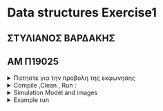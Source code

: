 # Data structures Exercise1

## ΣΤΥΛΙΑΝΟΣ ΒΑΡΔΑΚΗΣ

## ΑΜ Π19025

<details>
<summary> Πατηστε για την προβολη της εκφωνησης</summary>
Δομές Δεδομένων
1η Εργασία
2019-2020
Για την αντιμετώπιση της πανδημίας του κορωνοϊου, το Υπουργείο Υγείας του Ισραήλ ανέπτυξε την
εφαρμογή Hamagen για κινητά τηλέφωνα (https://medium.com/proferosec-osm/hamagen-applicationfighiting-the-corona-virus-4ecf55eb4f7c,https://www.reuters.com/article/us-health-coronavirus-israelapps/1-5-million-israelis-using-voluntary-coronavirus-monitoring-app-idUSKBN21J5L5). Η χρήση είναι
προαιρετική και η κύρια λειτουργία της εφαρμογής είναι να ειδοποιεί τους χρήστες για πιθανή μόλυνση
από τον κορωνοϊό. Συγκεκριμένα, ο χρήστης δίνει τη συγκατάθεσή του να καταγράφεται τακτικά η
τρέχουσα θέση του (μαζί με την ώρα καταγραφής) και στη συνέχεια με βάση τις ήδη αποθηκευμένες
τροχιές των επιβεβαιωμένων κρουσμάτων, ειδοποιούνται εκείνοι οι χρήστες οι οποίοι βρέθηκαν λίγη
ώρα μετά, κοντά στα σημεία που πέρασε ένας ασθενής από κορωνοϊό.
Στόχος αυτής της εργασίας, είναι να υλοποιήσετε κάποιες από τις βασικές λειτουργίες αυτής της
εφαρμογής καθώς και κάποιες επιπλέον. Θεωρείστε ότι από την έναρξη της λειτουργίας της εφαρμογής,
καταγράφονται ανά 30 δευτερόλεπτα οι γεωγραφικές συντεταγμένες (x,y) του χρήστη καθώς και η ώρα
της καταγραφής. Το σύνολο αυτής της πληροφορίας φυλάσσεται σε μία αλυσίδα η οποία συνεχώς
επεκτείνεται. Κάθε κόμβος της αλυσίδας θα περιέχει μία θέση του χρήστη και την αντίστοιχη ώρα και
επομένως ουσιαστικά κάθε αλυσίδα αντιστοιχεί στην τροχιά ενός χρήστη. Προκειμένου να είναι εύκολη
η διάσχιση της λίστας, πέραν του «κλασσικού» δείκτη στην αρχή της αλυσίδας θα υπάρχουν και επιπλέον
δείκτες οι οποίοι θα δείχνουν στους πρώτους κόμβους αμέσως μετά την αλλαγή της ημέρας.
Θα υλοποιηθούν οι ακόλουθες λειτουργίες:

1. POSSIBLE_COVID_19_INFECTION(User Trajectory, Day, List of COVID-19 patients). Η συνάρτηση αυτή
   θα παίρνει ως είσοδο την τροχιά ενός χρήστη για μία συγκεκριμένη ημέρα, θα την συγκρίνει με τις τροχιές
   των ασθενών και θα επιστρέφει TRUE αν ο χρήστης βρέθηκε εντός ακτίνας R από τον ασθενή για
   διάστημα τουλάχιστον Τ1 λεπτών της ώρας και το πολύ Τ2 λεπτά αργότερα από τη στιγμή που πέρασε ο
   ασθενής. Π.χ. αν Day= 4/8/2020, R=2m, Τ1=15 λεπτά και Τ2= 460 λεπτά (4 ώρες), αν την 4/8/2020 ο
   χρήστης πέρασε σε ένα μέτρο απόσταση 2 ώρες μετά από τον σημείο που βρέθηκε ένας ασθενής για
   κορωνοϊό και έμεινε στην περιοχή για 30 λεπτά τότε πρέπει να ειδοποιείται (TRUE). Επισημαίνεται ότι
   αν το γεγονός της προσέγγισης έγινε κοντά στο τέλος της ημέρας ο έλεγχος συνεχίζεται και στην αρχή
   της επομένης.
2. FIND_CROWDED_PLACES(Day, Time Interval, Square Region of Interest, Minimum Stay Duration) H
   συνάρτηση αυτή επιστρέφει το πλήθος των χρηστών που βρέθηκαν εντός μίας τετραγωνικής περιοχής
   μία συγκεκριμένη ημέρα, εντός ενός χρονικού διαστήματος και παρέμειναν στην περιοχή τουλάχιστονγια κάποια ώρα. Με αυτό τον τρόπο, οι αρχές μπορούν να εντοπίζουν προβληματικές περιοχές ώστε να
   λάβουν τα κατάλληλα μέτρα.
3. REPAIR (Day, User Trajectory). Ένα συχνό πρόβλημα με την τεχνολογία GPS είναι ότι όταν η κινητή
   συσκευή είναι σε κλειστό χώρο ή σε περιοχή με ψηλά κτήρια, υπάρχει πιθανότητα κάποια γεωγραφικά
   στίγματα να μην μεταδοθούν. Η συνάρτηση REPAIR θα συμπληρώνει αυτά τα κενά που μπορούν να
   συμβούν στην καταγραφή της τροχιάς ενός χρήστη. Πιο αναλυτικά, στο τέλος μίας συγκεκριμένης
   ημέρας, θα ελέγχεται αν υπάρχουν δύο γειτονικά γεωγραφικά στίγματα που καταγράφηκαν εντός της
   ημέρας των οποίων η χρονική απόσταση είναι μεγαλύτερη από 30 δευτερόλεπτα και στην περίπτωση
   αυτή θα προστίθενται εμβόλιμα στην αλυσίδα κόμβοι που θα αντιστοιχούν στα χαμένα στίγματα. Γίνεται
   η υπόθεση ότι ο χρήστης κινείται ευθύγραμμα μεταξύ των δυο γεωγραφικών στιγμάτων που οριοθετούν
   το εντοπισμένο κενό στην τροχιά και με ταχύτητα ίση με το λόγο της απόστασης των δύο στιγμάτων προς
   την χρονική τους απόσταση.
4. SUMMARIZE_TRAJECTORY(DAY, DAYS BEFORE, USER TRAJECTORY) . Στο τέλος μίας συγκεκριμένης
   ημέρας, η τροχιά της ημέρας που απέχει ένα πλήθος ημερών από τη συγκεκριμένη θα αντικαθίσταται
   από μία σύνοψή της. Συγκεκριμένα, έστω (x,y) το πρώτο στίγμα που καταγράφηκε την ημέρα που μας
   ενδιαφέρει. Όλα τα επόμενα στίγματα που απέχουν λιγότερο από R από το στίγμα (x,y) διαγράφονται
   από την αλυσίδα μέχρι να εντοπιστεί το πρώτο στίγμα (x1,y1) που θα είναι εκτός του παραπάνω κύκλου.
   Στη συνέχεια με κέντρο το (x1,y1) η προηγούμενη διαδικασία επαναλαμβάνεται μέχρι να φτάσουμε στο
   τέλος της ημέρας.
   Θέματα Υλοποίησης
   Βασικό σημείο στην υλοποίηση της εργασίας είναι η προσομοίωση της κίνησης των χρηστών και του
   χρόνου. Η προσομοίωση του χρόνου θα γίνεται με τη χρήση ενός επαναληπτικού βρόχου και τη χρήση
   ενός μετρητή που θα αυξάνει ανά 30 για να προσομοιωθεί η πάροδος των 30 δευτερολέπτων. Επίσης,
   υποθέτουμε ότι οι χρήστες κινούνται σε μία τετράγωνη περιοχή διαστάσεων DxD και συγκεκριμένα
   κινούνται με βάση το μοντέλο Random waypoint
   (https://en.wikipedia.org/wiki/Random_waypoint_model). Σύμφωνα με αυτό το μοντέλο, οι χρήστες
   ξεκινούν από μία τυχαία τοποθεσία, μένουν σε αυτή ένα τυχαίο χρονικό διάστημα και στη συνέχεια
   επιλέγουν ένα τυχαίο προορισμό και κινούνται ευθύγραμμα με κατεύθυνση προς αυτόν τον προορισμό
   με σταθερή ταχύτητα τυχαία επιλεγμένη. Στο σενάριο μας, όλες οι τυχαίες τοποθεσίες θα είναι εντός της
   παραπάνω τετράγωνης περιοχής και επίσης υποθέτουμε ότι όλοι οι χρήστες κινούνται πεζή και με
   ταχύτητες που κυμαίνονται μεταξύ 3 και 6 Κm/h.
   Σχετικά με την προσομοίωση της απώλειας σήματος GPS, σε τυχαίες χρονικές στιγμές για ένα τυχαίο
   χρονικό διάστημα, το πρόγραμμα σας θα παύει να εισάγει στην αλυσίδα τα γεωγραφικά στίγματα του
   χρήστη.
   Στο τέλος κάθε ημέρας, θα εκτελείται αρχικά η συνάρτηση REPAIR που θα διορθώνει όλες τις τροχιές των
   χρηστών για την ημέρα που μόλις έληξε. Στη συνέχεια πάλι με αναφορά τη συγκεκριμένη ημέρα, θα
   εκτελείται η συνάρτηση POSSIBLE_COVID_19_INFECTION για όλους τους χρήστες για τον εντοπισμό
   πιθανόν νέων κρουσμάτων. Στη συνέχεια θα εκτελείται η SUMMARIZE_TRAJECTORY όπου για κάθεχρήστη θα γίνεται σύνοψη της τροχιάς για την ημέρα που απέχει ένα συγκεκριμένο χρονικό διάστημα
   από την τρέχουσα ημέρα. Τέλος, θα δίνεται η δυνατότητα στους διαχειριστές της εφαρμογής, πάλι στο
   τέλος της ημέρας, να εκτελούν την συνάρτηση FIND_CROWDED_PLACES για να εντοπίσουν σημεία
   συνωστισμού για την ημέρα που μόλις έληξε.
   Παραδοτέα
   Θα πρέπει να παραδοθεί ο πηγαίος κώδικας μαζί με τον εκτελέσιμο. Ιδιαίτερη βαρύτητα θα πρέπει να
   δοθεί στη σωστή τεκμηρίωση των προγραμμάτων σας. Θα πρέπει λοιπόν ο κώδικας σας να συνοδεύεται
   από ξεχωριστό κείμενο που θα παρέχει λεπτομερή περιγραφή των τεχνικών σας. Επίσης, εντός του
   πηγαίου κώδικα θα πρέπει να υπάρχουν «πυκνά» σχόλια διατυπωμένα. Η παράδοση των εργασιών θα
   γίνει μέσω του gunet.
   Η εργασία μπορεί να εκπονηθεί από ομάδα μέχρι δύο ατόμων αυστηρώς.
   Προθεσμία Παράδοσης: Δευτέρα 11 Μάϊου 2020

   </details>

<details>
<summary>Compile ,Clean , Run :</summary>
Comiple:

> make

Clean .o and exe

> make clean

Run .exe

> .\SimulationFinalCovid19

</details>
<details>
<summary>Simulation Model and images</summary>

![SLIDES - 1](https://user-images.githubusercontent.com/6078810/82042681-fbbc7b00-96b2-11ea-8ff8-81548ece57c4.jpg)

![SLIDES - 2](https://user-images.githubusercontent.com/6078810/82042792-2a3a5600-96b3-11ea-84e3-8209693b83af.jpg)

</details>

<details>
<summary>Example run </summary>

![output_NrQbLv](https://user-images.githubusercontent.com/6078810/82045455-c9f9e300-96b7-11ea-85e2-fe449234ef08.gif)

> Example Screenshots in case gif isnt good quality

You can see here in our first screenshot , we run make clean to delete previous complied files and we run make again to produce our new excecutable.
After our new exe is made we run SimulationFinalCovid19.
We give some information about our app starts.
At the start two vectors are produced. One is the vector of Users which is a vector of vectors which point to a list which represent the User Trajectory of every user in each Day and the other a vector of bools which represents the list of all the covid 19 infected and uninfected users by 0 for unifected and 1 for infected.
Each vector Day which is pushed back in the users vectors produces a day random generated for all the MAX_USERS defined in the simulation.h where ebery User Trajectory a linked list is producced like this:

Our application produces a random starting point for every user by using run and it moves inside the DxD Area defined in simulation.h . After every 30 sec the simulation continues in 2 cases.

         1) RandomCordinates is called and the previous moving Cordinates are increment or disincrement by a given speed or
         2) No new Node is inserted in the list in order to simulate the gps lose singal

This procedures goes on until the DAY ends.After the end of the day for every list generated we call REPAIR functions which takes on to fill in the lost nodes froom the UserTrajectory. Then The list or every user is pushed back in vector which represents the day and in the end its returned through the function GenerateDay to the users vector.
For a visual represantaion of the models used check

> Simulation Model and Images

After the day is produced we run POSSIBLE_COVID_19 method which scan all the given list of the current day in order to find if our User (user0) was found inside an area of an infected one.

The program then continues by promting user to choose from a menu of options , but before that it runs the simulation for every user in the User on the current day , and then the menuu is displayed:

      1)Run CROWED PLACES
      2)Continue to the next day
      3)Dont promt User again
      4)Exit the simulation

If 4 days has passed the application calls the method SUMMARIZE_DATA and deletes all the nodes of every list in the previous 4 days that are found inside the same diamater from the previous one in order to save data.

The programm ends when the user gets infecetd!

![Screenshot (2)](https://user-images.githubusercontent.com/6078810/82118643-3e4c8900-9781-11ea-995c-8a409c8b5b6f.png)

![Screenshot (3)](https://user-images.githubusercontent.com/6078810/82119060-0d218800-9784-11ea-9841-2371795afc1f.png)

![Screenshot (5)](https://user-images.githubusercontent.com/6078810/82119064-17438680-9784-11ea-8ed8-0ecc355fecd3.png)

</details>

